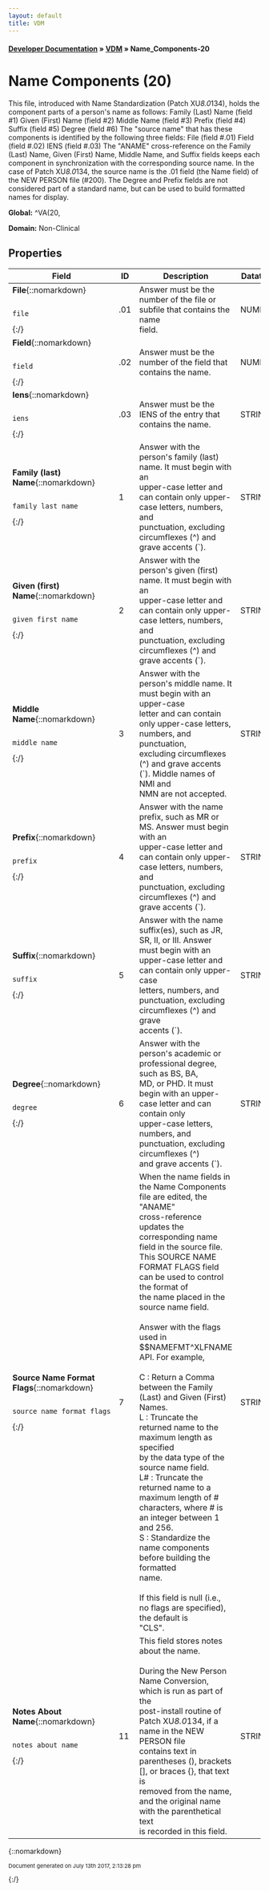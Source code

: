 ```yaml
---
layout: default
title: VDM
---
```


#### [Developer Documentation](../index) &#187; [VDM](TableOfContents) &#187; Name_Components-20<br/>
<a name="top"></a>
# Name Components (20)
This file, introduced with Name Standardization (Patch XU*8.0*134), holds the component parts of a person's name as follows:     Family (Last) Name (field #1)   Given (First) Name (field #2)   Middle Name (field #3)    Prefix (field #4)   Suffix (field #5)   Degree (field #6)   The "source name" that has these components is identified by the following three fields:                                                          File (field #.01)   Field (field #.02)   IENS (field #.03)   The "ANAME" cross-reference on the Family (Last) Name, Given (First) Name, Middle Name, and Suffix fields keeps each component in synchronization with the corresponding source name. In the case of Patch XU*8.0*134, the source name is the .01 field (the Name field) of the NEW PERSON file (#200).   The Degree and Prefix fields are not considered part of a standard name, but can be used to build formatted names for display.

**Global:** ^VA(20,

**Domain:** Non-Clinical

## Properties

Field | ID | Description | Datatype | Attributes | Range
--- | --- | --- | --- | --- | ---
**File**{::nomarkdown}<pre><code>  file</code></pre>{:/} | .01 | Answer must be the number of the file or subfile that contains the name<br/>field. | NUMERIC | INDEXED<br/>REQUIRED | 
**Field**{::nomarkdown}<pre><code>  field</code></pre>{:/} | .02 | Answer must be the number of the field that contains the name. | NUMERIC | REQUIRED | 
**Iens**{::nomarkdown}<pre><code>  iens</code></pre>{:/} | .03 | Answer must be the IENS of the entry that contains the name. | STRING | REQUIRED | 
**Family (last) Name**{::nomarkdown}<pre><code>  family_last_name</code></pre>{:/} | 1 | Answer with the person's family (last) name. It must begin with an<br/>upper-case letter and can contain only upper-case letters, numbers, and<br/>punctuation, excluding circumflexes (^) and grave accents (`). | STRING | REQUIRED | 
**Given (first) Name**{::nomarkdown}<pre><code>  given_first_name</code></pre>{:/} | 2 | Answer with the person's given (first) name. It must begin with an<br/>upper-case letter and can contain only upper-case letters, numbers, and<br/>punctuation, excluding circumflexes (^) and grave accents (`). | STRING | REQUIRED | 
**Middle Name**{::nomarkdown}<pre><code>  middle_name</code></pre>{:/} | 3 | Answer with the person's middle name. It must begin with an upper-case<br/>letter and can contain only upper-case letters, numbers, and punctuation,<br/>excluding circumflexes (^) and grave accents (`). Middle names of NMI and<br/>NMN are not accepted. | STRING |  | 
**Prefix**{::nomarkdown}<pre><code>  prefix</code></pre>{:/} | 4 | Answer with the name prefix, such as MR or MS. Answer must begin with an<br/>upper-case letter and can contain only upper-case letters, numbers, and<br/>punctuation, excluding circumflexes (^) and grave accents (`). | STRING |  | 
**Suffix**{::nomarkdown}<pre><code>  suffix</code></pre>{:/} | 5 | Answer with the name suffix(es), such as JR, SR, II, or III. Answer<br/>must begin with an upper-case letter and can contain only upper-case<br/>letters, numbers, and punctuation, excluding circumflexes (^) and grave<br/>accents (`). | STRING |  | 
**Degree**{::nomarkdown}<pre><code>  degree</code></pre>{:/} | 6 | Answer with the person's academic or professional degree, such as BS, BA,<br/>MD, or PHD. It must begin with an upper-case letter and can contain only<br/>upper-case letters, numbers, and punctuation, excluding circumflexes (^)<br/>and grave accents (`). | STRING |  | 
**Source Name Format Flags**{::nomarkdown}<pre><code>  source_name_format_flags</code></pre>{:/} | 7 | When the name fields in the Name Components file are edited, the "ANAME"<br/>cross-reference updates the corresponding name field in the source file.<br/>This SOURCE NAME FORMAT FLAGS field can be used to control the format of<br/>the name placed in the source name field.<br/> <br/>Answer with the flags used in $$NAMEFMT^XLFNAME API. For example, <br/> <br/>  C  : Return a Comma between the Family (Last) and Given (First)<br/>       Names.<br/>  L  : Truncate the returned name to the maximum length as specified<br/>       by the data type of the source name field.<br/>  L# : Truncate the returned name to a maximum length of #<br/>       characters, where # is an integer between 1 and 256.<br/>  S  : Standardize the name components before building the formatted<br/>       name.<br/> <br/>If this field is null (i.e., no flags are specified), the default is<br/>"CLS". | STRING |  | 
**Notes About Name**{::nomarkdown}<pre><code>  notes_about_name</code></pre>{:/} | 11 | This field stores notes about the name.<br/> <br/>During the New Person Name Conversion, which is run as part of the<br/>post-install routine of Patch XU*8.0*134, if a name in the NEW PERSON file<br/>contains text in parentheses (), brackets [], or braces {}, that text is<br/>removed from the name, and the original name with the parenthetical text<br/>is recorded in this field. | STRING |  | 



{::nomarkdown} <br/><p style="font-size: 11px">Document generated on July 13th 2017, 2:13:28 pm</p>{:/}